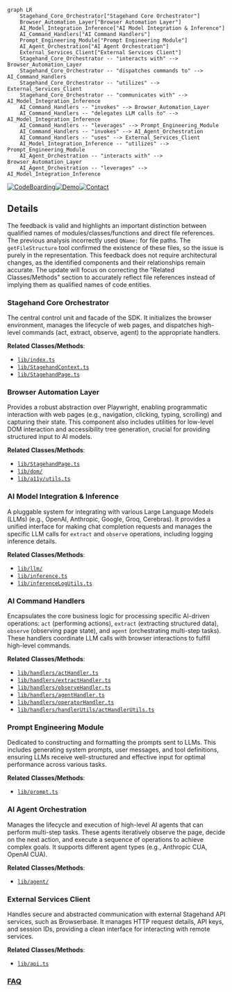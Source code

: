 ```mermaid
graph LR
    Stagehand_Core_Orchestrator["Stagehand Core Orchestrator"]
    Browser_Automation_Layer["Browser Automation Layer"]
    AI_Model_Integration_Inference["AI Model Integration & Inference"]
    AI_Command_Handlers["AI Command Handlers"]
    Prompt_Engineering_Module["Prompt Engineering Module"]
    AI_Agent_Orchestration["AI Agent Orchestration"]
    External_Services_Client["External Services Client"]
    Stagehand_Core_Orchestrator -- "interacts with" --> Browser_Automation_Layer
    Stagehand_Core_Orchestrator -- "dispatches commands to" --> AI_Command_Handlers
    Stagehand_Core_Orchestrator -- "utilizes" --> External_Services_Client
    Stagehand_Core_Orchestrator -- "communicates with" --> AI_Model_Integration_Inference
    AI_Command_Handlers -- "invokes" --> Browser_Automation_Layer
    AI_Command_Handlers -- "delegates LLM calls to" --> AI_Model_Integration_Inference
    AI_Command_Handlers -- "leverages" --> Prompt_Engineering_Module
    AI_Command_Handlers -- "invokes" --> AI_Agent_Orchestration
    AI_Command_Handlers -- "uses" --> External_Services_Client
    AI_Model_Integration_Inference -- "utilizes" --> Prompt_Engineering_Module
    AI_Agent_Orchestration -- "interacts with" --> Browser_Automation_Layer
    AI_Agent_Orchestration -- "leverages" --> AI_Model_Integration_Inference
```

[![CodeBoarding](https://img.shields.io/badge/Generated%20by-CodeBoarding-9cf?style=flat-square)](https://github.com/CodeBoarding/CodeBoarding)[![Demo](https://img.shields.io/badge/Try%20our-Demo-blue?style=flat-square)](https://www.codeboarding.org/demo)[![Contact](https://img.shields.io/badge/Contact%20us%20-%20contact@codeboarding.org-lightgrey?style=flat-square)](mailto:contact@codeboarding.org)

## Details

The feedback is valid and highlights an important distinction between qualified names of modules/classes/functions and direct file references. The previous analysis incorrectly used `QName:` for file paths. The `getFileStructure` tool confirmed the existence of these files, so the issue is purely in the representation. This feedback does not require architectural changes, as the identified components and their relationships remain accurate. The update will focus on correcting the "Related Classes/Methods" section to accurately reflect file references instead of implying them as qualified names of code entities.

### Stagehand Core Orchestrator
The central control unit and facade of the SDK. It initializes the browser environment, manages the lifecycle of web pages, and dispatches high-level commands (act, extract, observe, agent) to the appropriate handlers.


**Related Classes/Methods**:

- <a href="https://github.com/browserbase/stagehand/blob/main/lib/index.ts" target="_blank" rel="noopener noreferrer">`lib/index.ts`</a>
- <a href="https://github.com/browserbase/stagehand/blob/main/lib/StagehandContext.ts" target="_blank" rel="noopener noreferrer">`lib/StagehandContext.ts`</a>
- <a href="https://github.com/browserbase/stagehand/blob/main/lib/StagehandPage.ts" target="_blank" rel="noopener noreferrer">`lib/StagehandPage.ts`</a>


### Browser Automation Layer
Provides a robust abstraction over Playwright, enabling programmatic interaction with web pages (e.g., navigation, clicking, typing, scrolling) and capturing their state. This component also includes utilities for low-level DOM interaction and accessibility tree generation, crucial for providing structured input to AI models.


**Related Classes/Methods**:

- <a href="https://github.com/browserbase/stagehand/blob/main/lib/StagehandPage.ts" target="_blank" rel="noopener noreferrer">`lib/StagehandPage.ts`</a>
- <a href="https://github.com/browserbase/stagehand/blob/main/lib/dom/" target="_blank" rel="noopener noreferrer">`lib/dom/`</a>
- <a href="https://github.com/browserbase/stagehand/blob/main/lib/a11y/utils.ts" target="_blank" rel="noopener noreferrer">`lib/a11y/utils.ts`</a>


### AI Model Integration & Inference
A pluggable system for integrating with various Large Language Models (LLMs) (e.g., OpenAI, Anthropic, Google, Groq, Cerebras). It provides a unified interface for making chat completion requests and manages the specific LLM calls for `extract` and `observe` operations, including logging inference details.


**Related Classes/Methods**:

- <a href="https://github.com/browserbase/stagehand/blob/main/lib/llm/" target="_blank" rel="noopener noreferrer">`lib/llm/`</a>
- <a href="https://github.com/browserbase/stagehand/blob/main/lib/inference.ts" target="_blank" rel="noopener noreferrer">`lib/inference.ts`</a>
- <a href="https://github.com/browserbase/stagehand/blob/main/lib/inferenceLogUtils.ts" target="_blank" rel="noopener noreferrer">`lib/inferenceLogUtils.ts`</a>


### AI Command Handlers
Encapsulates the core business logic for processing specific AI-driven operations: `act` (performing actions), `extract` (extracting structured data), `observe` (observing page state), and `agent` (orchestrating multi-step tasks). These handlers coordinate LLM calls with browser interactions to fulfill high-level commands.


**Related Classes/Methods**:

- <a href="https://github.com/browserbase/stagehand/blob/main/lib/handlers/actHandler.ts" target="_blank" rel="noopener noreferrer">`lib/handlers/actHandler.ts`</a>
- <a href="https://github.com/browserbase/stagehand/blob/main/lib/handlers/extractHandler.ts" target="_blank" rel="noopener noreferrer">`lib/handlers/extractHandler.ts`</a>
- <a href="https://github.com/browserbase/stagehand/blob/main/lib/handlers/observeHandler.ts" target="_blank" rel="noopener noreferrer">`lib/handlers/observeHandler.ts`</a>
- <a href="https://github.com/browserbase/stagehand/blob/main/lib/handlers/agentHandler.ts" target="_blank" rel="noopener noreferrer">`lib/handlers/agentHandler.ts`</a>
- <a href="https://github.com/browserbase/stagehand/blob/main/lib/handlers/operatorHandler.ts" target="_blank" rel="noopener noreferrer">`lib/handlers/operatorHandler.ts`</a>
- <a href="https://github.com/browserbase/stagehand/blob/main/lib/handlers/handlerUtils/actHandlerUtils.ts" target="_blank" rel="noopener noreferrer">`lib/handlers/handlerUtils/actHandlerUtils.ts`</a>


### Prompt Engineering Module
Dedicated to constructing and formatting the prompts sent to LLMs. This includes generating system prompts, user messages, and tool definitions, ensuring LLMs receive well-structured and effective input for optimal performance across various tasks.


**Related Classes/Methods**:

- <a href="https://github.com/browserbase/stagehand/blob/main/lib/prompt.ts" target="_blank" rel="noopener noreferrer">`lib/prompt.ts`</a>


### AI Agent Orchestration
Manages the lifecycle and execution of high-level AI agents that can perform multi-step tasks. These agents iteratively observe the page, decide on the next action, and execute a sequence of operations to achieve complex goals. It supports different agent types (e.g., Anthropic CUA, OpenAI CUA).


**Related Classes/Methods**:

- <a href="https://github.com/browserbase/stagehand/blob/main/lib/agent/" target="_blank" rel="noopener noreferrer">`lib/agent/`</a>


### External Services Client
Handles secure and abstracted communication with external Stagehand API services, such as Browserbase. It manages HTTP request details, API keys, and session IDs, providing a clean interface for interacting with remote services.


**Related Classes/Methods**:

- <a href="https://github.com/browserbase/stagehand/blob/main/lib/api.ts" target="_blank" rel="noopener noreferrer">`lib/api.ts`</a>




### [FAQ](https://github.com/CodeBoarding/GeneratedOnBoardings/tree/main?tab=readme-ov-file#faq)